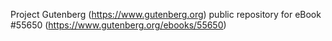 Project Gutenberg (https://www.gutenberg.org) public repository for
eBook #55650 (https://www.gutenberg.org/ebooks/55650)
